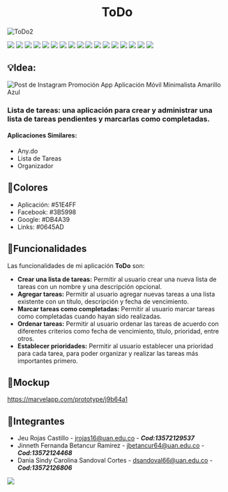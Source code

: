 <h1 align="center"> ToDo </h1>

![ToDo2](https://user-images.githubusercontent.com/90876062/232974613-69d8de40-8abb-4091-8b01-7b66d4dfa5f8.png)

<a href="https://github.com/JeuRC/ToDo/search?l=kotlin"><img src="https://img.shields.io/github/languages/count/JeuRC/ToDo?style=plastic" /></a>
<a href="https://github.com/JeuRC/ToDo/search?l=kotlin"><img src="https://img.shields.io/github/languages/top/JeuRC/ToDo?style=plastic" /></a>
<a href="https://github.com/JeuRC/ToDo/tree/main/app"><img src="https://img.shields.io/github/languages/code-size/JeuRC/ToDo?style=plastic" /></a>
<a href="https://github.com/JeuRC/ToDo"><img src="https://img.shields.io/github/directory-file-count/JeuRC/ToDo?style=plastic" /></a>
<a href="https://github.com/JeuRC/ToDo"><img src="(https://img.shields.io/github/repo-size/JeuRC/Todo?style=plastic" /></a>
<a href="https://github.com/JeuRC/ToDo/pulls?q=is%3Aopen+is%3Apr"><img src="https://img.shields.io/github/issues-pr/JeuRC/ToDo?style=plastic" /></a>
<a href="https://github.com/JeuRC/ToDo/pulls?q=is%3Apr+is%3Aclosed"><img src="https://img.shields.io/github/issues-pr-closed/JeuRC/ToDo?style=plastic" /></a>
<a href="https://github.com/JeuRC/ToDo/tags"><img src="https://img.shields.io/github/v/tag/JeuRC/ToDo?style=plastic" /></a>
<a href="https://github.com/JeuRC/ToDo"><img src="https://img.shields.io/github/commit-activity/w/JeuRC/ToDo?style=plastic" /></a>
<a href="https://github.com/JeuRC/ToDo/commits/main"><img src="https://img.shields.io/github/commit-activity/w/JeuRC/ToDo/main?label=commit%20activity%20main&style=plastic" /></a>
<a href="https://github.com/JeuRC/ToDo/commits/jeu"><img src="https://img.shields.io/github/commit-activity/w/JeuRC/ToDo/jeu?label=commit%20activity%20jeu&style=plastic" /></a>
<a href="https://github.com/JeuRC/ToDo/commits/jinneth"><img src="https://img.shields.io/github/commit-activity/w/JeuRC/ToDo/jinneth?label=commit%20activity%20jinneth&style=plastic" /></a>
<a href="https://github.com/JeuRC/ToDo/commits/carolina"><img src="https://img.shields.io/github/commit-activity/w/JeuRC/ToDo/carolina?label=commit%20activity%20carolina&style=plastic" /></a>
<a href="https://img.shields.io/github/forks/JeuRC/ToDo?style=social"><img src="https://img.shields.io/github/forks/JeuRC/ToDo?style=social" /></a>
<a href="https://github.com/JeuRC/ToDo"><img src="https://img.shields.io/github/stars/JeuRC/ToDo?style=social" /></a>
<a href="https://github.com/JeuRC/ToDo"><img src="https://img.shields.io/github/watchers/JeuRC/ToDO?style=social" /></a>
<a href="https://marvelapp.com/prototype/j9b64a1"><img src="https://img.shields.io/badge/STATUS-EN%20DESAROLLO-green" /></a>
## :bulb:Idea:
![Post de Instagram Promoción App Aplicación Móvil Minimalista Amarillo Azul](https://github.com/JeuRC/ToDo/assets/90876062/37da4908-a7b8-4b94-b26b-be0e04e6b8db)
### Lista de tareas: una aplicación para crear y administrar una lista de tareas pendientes y marcarlas como completadas.
#### Aplicaciones Similares:
- Any.do
- Lista de Tareas
- Organizador
## :art:Colores
- Aplicación: #51E4FF
- Facebook: #3B5998
- Google: #DB4A39
- Links: #0645AD
## :hammer:Funcionalidades
Las funcionalidades de mi aplicación **ToDo** son:
- **Crear una lista de tareas:** Permitir al usuario crear una nueva lista de tareas con un nombre y una descripción opcional.
- **Agregar tareas:** Permitir al usuario agregar nuevas tareas a una lista existente con un título, descripción y fecha de vencimiento.
- **Marcar tareas como completadas:** Permitir al usuario marcar tareas como completadas cuando hayan sido realizadas.
- **Ordenar tareas:** Permitir al usuario ordenar las tareas de acuerdo con diferentes criterios como fecha de vencimiento, título, prioridad, entre otros.
- **Establecer prioridades:** Permitir al usuario establecer una prioridad para cada tarea, para poder organizar y realizar las tareas más importantes primero.
## :iphone:Mockup
https://marvelapp.com/prototype/j9b64a1
## :busts_in_silhouette:Integrantes
- Jeu Rojas Castillo - <jrojas16@uan.edu.co> - ***Cod:13572129537***
- Jinneth Fernanda Betancur Ramirez - <jbetancur64@uan.edu.co> - ***Cod:13572124468***
- Dania Sindy Carolina Sandoval Cortes - <dsandoval66@uan.edu.co> - ***Cod:13572126806***
<!--<a href="https://github.com/JeuRC/ToDo/graphs/contributors"><img src="https://opencollective.com/Docusaurus/contributors.svg?width=890&button=false" /></a>-->
<a href="https://github.com/JeuRC/ToDo/network"><img src="https://user-images.githubusercontent.com/90876062/236896864-85e063a3-123b-4cd4-b048-481f2fb1ac89.png" border="0"></a>
